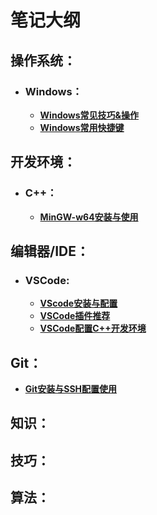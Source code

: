 # 笔记大纲



## 操作系统：

- ### Windows：

  - [**Windows常见技巧&操作**](./Study_Notes/[1.OS-Windows]1_Windows常见技巧&操作/Windows常见技巧&操作.md)
  - [**Windows常用快捷键**]()



## 开发环境：

- ### C++：

  - [**MinGW-w64安装与使用**]()



## 编辑器/IDE：

- ### VSCode:

  - [**VScode安装与配置**]()
  - [**VSCode插件推荐**]()
  - [**VSCode配置C++开发环境**]()



## Git：

- [**Git安装与SSH配置使用**]()


## 知识：





## 技巧：





## 算法：

